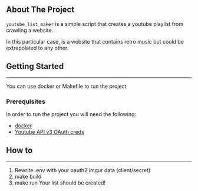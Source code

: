 <!-- ABOUT THE PROJECT -->
## About The Project
`youtube_list_maker` is a simple script that creates a youtube playlist from crawling a website.

In this particular case, is a website that contains retro music but could be extrapolated to any other.

<!-- GETTING STARTED -->
## Getting Started
***
You can use docker or Makefile to run the project.
### Prerequisites
In order to run the project you will need the following:
* [docker](https://docs.docker.com/engine/install/)
* [Youtube API v3 OAuth creds](https://developers.google.com/youtube/registering_an_application)

## How to
***
1. Rewrite .env with your oauth2 imgur data (client/secret)
2. make build
3. make run
Your list should be created!



